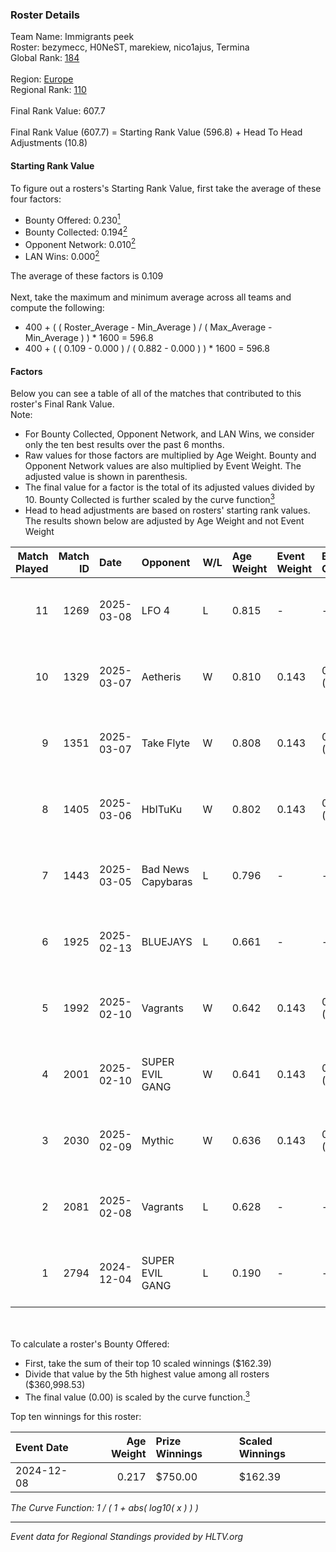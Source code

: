 ### Roster Details<br />
Team Name: Immigrants peek<br />
Roster: bezymecc, H0NeST, marekiew, nico1ajus, Termina<br />
Global Rank: [184](../../standings_global_2025_05_05.md)<br />
<br />
Region: [Europe]( ../../standings_europe_2025_05_05.md)<br />
Regional Rank: [110]( ../../standings_europe_2025_05_05.md)<br />
<br />
Final Rank Value:  607.7<br />
<br />
Final Rank Value (607.7) = Starting Rank Value (596.8) + Head To Head Adjustments (10.8)<br />

#### Starting Rank Value<br />
To figure out a rosters's Starting Rank Value, first take the average of these four factors:<br />
- Bounty Offered: 0.230[<sup>1</sup>](#table2)
- Bounty Collected: 0.194[<sup>2</sup>](#table1)
- Opponent Network: 0.010[<sup>2</sup>](#table1)
- LAN Wins: 0.000[<sup>2</sup>](#table1)

The average of these factors is 0.109<br />
<br />
Next, take the maximum and minimum average across all teams and compute the following:<br />
- 400 + ( ( Roster_Average - Min_Average ) / ( Max_Average - Min_Average ) ) * 1600 = 596.8
- 400 + ( ( 0.109 - 0.000 ) / ( 0.882 - 0.000 ) ) * 1600 = 596.8


#### Factors<br />
Below you can see a table of all of the matches that contributed to this roster's Final Rank Value.<br />
Note:<br />

- For Bounty Collected, Opponent Network, and LAN Wins, we consider only the ten best results over the past 6 months.
- Raw values for those factors are multiplied by Age Weight. Bounty and Opponent Network values are also multiplied by Event Weight. The adjusted value is shown in parenthesis.
- The final value for a factor is the total of its adjusted values divided by 10. Bounty Collected is further scaled by the curve function[<sup>3</sup>](#curveFunction)
- Head to head adjustments are based on rosters' starting rank values. The results shown below are adjusted by Age Weight and not Event Weight
<span id="table1"></span><br />


| Match Played | Match ID | Date       | Opponent           | W/L | Age Weight | Event Weight | Bounty Collected | Opponent Network | LAN Wins  | H2H Adj. | Roster                                         |
| -: | -: | :- | :- | :- | :- | :- | :- | :- | :- | -: | :- |
|           11 |     1269 | 2025-03-08 | LFO 4              | L   | 0.815      | -            | -                | -                | -         |   -13.53 | bezymecc, H0NeST, marekiew, nico1ajus, Termina |
|           10 |     1329 | 2025-03-07 | Aetheris           | W   | 0.810      | 0.143        | 0.004 (0.000)    | 0.112 (0.013)    | 0 (0.000) |    13.13 | bezymecc, H0NeST, marekiew, nico1ajus, Termina |
|            9 |     1351 | 2025-03-07 | Take Flyte         | W   | 0.808      | 0.143        | 0.000 (0.000)    | 0.080 (0.009)    | 0 (0.000) |    10.34 | bezymecc, H0NeST, marekiew, nico1ajus, Termina |
|            8 |     1405 | 2025-03-06 | HbITuKu            | W   | 0.802      | 0.143        | 0.000 (0.000)    | 0.000 (0.000)    | 0 (0.000) |     6.13 | bezymecc, H0NeST, marekiew, nico1ajus, Termina |
|            7 |     1443 | 2025-03-05 | Bad News Capybaras | L   | 0.796      | -            | -                | -                | -         |   -15.38 | bezymecc, H0NeST, nico1ajus, sential, Termina  |
|            6 |     1925 | 2025-02-13 | BLUEJAYS           | L   | 0.661      | -            | -                | -                | -         |    -2.23 | bezymecc, H0NeST, myline, nico1ajus, Termina   |
|            5 |     1992 | 2025-02-10 | Vagrants           | W   | 0.642      | 0.143        | 0.000 (0.000)    | 0.244 (0.022)    | 0 (0.000) |     7.85 | bezymecc, H0NeST, myline, nico1ajus, Termina   |
|            4 |     2001 | 2025-02-10 | SUPER EVIL GANG    | W   | 0.641      | 0.143        | 0.003 (0.000)    | 0.333 (0.030)    | 0 (0.000) |    11.85 | bezymecc, H0NeST, myline, nico1ajus, Termina   |
|            3 |     2030 | 2025-02-09 | Mythic             | W   | 0.636      | 0.143        | 0.000 (0.000)    | 0.229 (0.021)    | 0 (0.000) |     7.31 | bezymecc, H0NeST, myline, nico1ajus, Termina   |
|            2 |     2081 | 2025-02-08 | Vagrants           | L   | 0.628      | -            | -                | -                | -         |   -12.16 | bezymecc, H0NeST, myline, nico1ajus, Termina   |
|            1 |     2794 | 2024-12-04 | SUPER EVIL GANG    | L   | 0.190      | -            | -                | -                | -         |    -2.48 | bezymecc, H0NeST, nico1ajus, Termina, Valter0k |

<br />
<span id="table2"></span><br />
To calculate a roster's Bounty Offered:<br />

- First, take the sum of their top 10 scaled winnings ($162.39)
- Divide that value by the 5th highest value among all rosters ($360,998.53)
- The final value (0.00) is scaled by the curve function.[<sup>3</sup>](#curveFunction)

Top ten winnings for this roster:<br />

| Event Date | Age Weight | Prize Winnings | Scaled Winnings |
| :- | -: | :- | :- |
| 2024-12-08 |      0.217 | $750.00        | $162.39         |


<span id="curveFunction"></span>_The Curve Function: 1 / ( 1 + abs( log10( x ) ) )_<br />

---
_Event data for Regional Standings provided by HLTV.org_<br />
